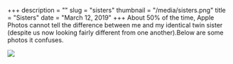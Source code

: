 +++
description = ""
slug = "sisters"
thumbnail = "/media/sisters.png"
title = "Sisters"
date = "March 12, 2019"
+++
About 50% of the time, Apple Photos cannot tell the difference between me and my identical twin sister (despite us now looking fairly different from one another).Below are some photos it confuses.

![](/media/sisters.png)